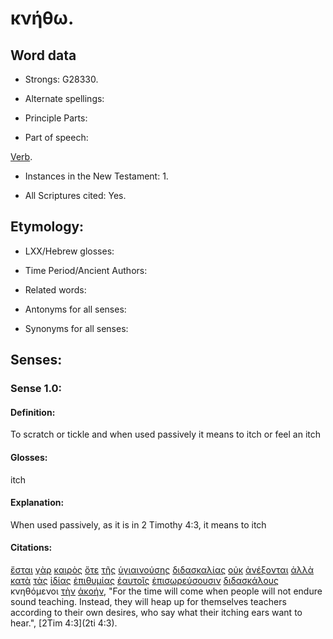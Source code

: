 # κνήθω.

<!-- Status: S2=Needs2ndReview -->
<!-- Lexica used for edits: BDAG, FFM, LN, BN, A-S -->

## Word data

* Strongs: G28330.


* Alternate spellings:

* Principle Parts: 

* Part of speech: 

[Verb](http://ugg.readthedocs.io/en/latest/verb.html).

* Instances in the New Testament: 1.

* All Scriptures cited: Yes.

## Etymology: 

* LXX/Hebrew glosses: 

* Time Period/Ancient Authors: 

* Related words: 

* Antonyms for all senses:

* Synonyms for all senses: 

## Senses:

### Sense 1.0:

#### Definition: 

To scratch or tickle and when used passively it means to itch or feel an itch

#### Glosses:

itch

#### Explanation:

When used passively, as it is in 2 Timothy 4:3, it means to itch

#### Citations:

[ἔσται](../G99999/01.md) [γὰρ](../G10630/01.md) [καιρὸς](../G25400/01.md) [ὅτε](../G37530/01.md) [τῆς](../G35880/01.md) [ὑγιαινούσης](../G51980/01.md) [διδασκαλίας](../G13190/01.md) [οὐκ](../G37560/01.md) [ἀνέξονται](../G04300/01.md) [ἀλλὰ](../G02350/01.md) [κατὰ](../G25960/01.md) [τὰς](../G35880/01.md) [ἰδίας](../G23980/01.md) [ἐπιθυμίας](../G19390/01.md) [ἑαυτοῖς](../G14380/01.md) [ἐπισωρεύσουσιν](../G20020/01.md) [διδασκάλους](../G13200/01.md) κνηθόμενοι [τὴν](../G35880/01.md) [ἀκοήν](../G01890/01.md), 
"For the time will come when people will not endure sound teaching. Instead, they will heap up for themselves teachers according to their own desires, who say what their itching ears want to hear.", 
[2Tim 4:3](2ti 4:3).  
